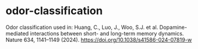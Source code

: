 # odor-classification
Odor classification used in:
Huang, C., Luo, J., Woo, S.J. et al. Dopamine-mediated interactions between short- and long-term memory dynamics. Nature 634, 1141–1149 (2024). https://doi.org/10.1038/s41586-024-07819-w
